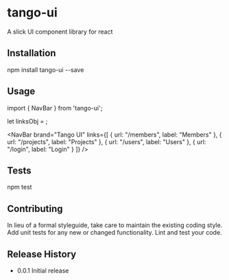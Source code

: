 tango-ui
=========

A slick UI component library for react

## Installation

  npm install tango-ui --save

## Usage

import { NavBar } from 'tango-ui';

let linksObj = ;

<NavBar
  brand="Tango UI"
  links={[
      { url: "/members", label: "Members" },
      { url: "/projects", label: "Projects" },
      { url: "/users", label: "Users" },
      { url: "/login", label: "Login" }
      ]} />

## Tests

  npm test

## Contributing

In lieu of a formal styleguide, take care to maintain the existing coding style.
Add unit tests for any new or changed functionality. Lint and test your code.

## Release History

* 0.0.1 Initial release
